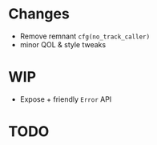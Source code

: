 # Changes
- Remove remnant `cfg(no_track_caller)`
- minor QOL & style tweaks

# WIP
- Expose + friendly `Error` API

# TODO
